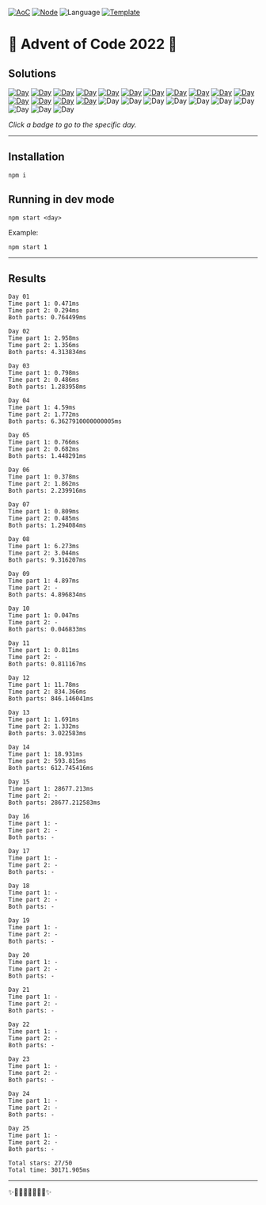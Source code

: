 <!-- Entries between SOLUTIONS and RESULTS tags are auto-generated -->

[![AoC](https://badgen.net/badge/AoC/2022/blue)](https://adventofcode.com/2022)
[![Node](https://badgen.net/badge/Node/v16.13.0+/blue)](https://nodejs.org/en/download/)
![Language](https://badgen.net/badge/Language/JavaScript/blue)
[![Template](https://badgen.net/badge/Template/aocrunner/blue)](https://github.com/caderek/aocrunner)

# 🎄 Advent of Code 2022 🎄

## Solutions

<!--SOLUTIONS-->

[![Day](https://badgen.net/badge/01/%E2%98%85%E2%98%85/green)](src/day01)
[![Day](https://badgen.net/badge/02/%E2%98%85%E2%98%85/green)](src/day02)
[![Day](https://badgen.net/badge/03/%E2%98%85%E2%98%85/green)](src/day03)
[![Day](https://badgen.net/badge/04/%E2%98%85%E2%98%85/green)](src/day04)
[![Day](https://badgen.net/badge/05/%E2%98%85%E2%98%85/green)](src/day05)
[![Day](https://badgen.net/badge/06/%E2%98%85%E2%98%85/green)](src/day06)
[![Day](https://badgen.net/badge/07/%E2%98%85%E2%98%85/green)](src/day07)
[![Day](https://badgen.net/badge/08/%E2%98%85%E2%98%85/green)](src/day08)
[![Day](https://badgen.net/badge/09/%E2%98%85%E2%98%86/yellow)](src/day09)
[![Day](https://badgen.net/badge/10/%E2%98%85%E2%98%85/green)](src/day10)
[![Day](https://badgen.net/badge/11/%E2%98%85%E2%98%86/yellow)](src/day11)
[![Day](https://badgen.net/badge/12/%E2%98%85%E2%98%85/green)](src/day12)
[![Day](https://badgen.net/badge/13/%E2%98%85%E2%98%85/green)](src/day13)
[![Day](https://badgen.net/badge/14/%E2%98%85%E2%98%85/green)](src/day14)
[![Day](https://badgen.net/badge/15/%E2%98%85%E2%98%86/yellow)](src/day15)
![Day](https://badgen.net/badge/16/%E2%98%86%E2%98%86/gray)
![Day](https://badgen.net/badge/17/%E2%98%86%E2%98%86/gray)
![Day](https://badgen.net/badge/18/%E2%98%86%E2%98%86/gray)
![Day](https://badgen.net/badge/19/%E2%98%86%E2%98%86/gray)
![Day](https://badgen.net/badge/20/%E2%98%86%E2%98%86/gray)
![Day](https://badgen.net/badge/21/%E2%98%86%E2%98%86/gray)
![Day](https://badgen.net/badge/22/%E2%98%86%E2%98%86/gray)
![Day](https://badgen.net/badge/23/%E2%98%86%E2%98%86/gray)
![Day](https://badgen.net/badge/24/%E2%98%86%E2%98%86/gray)
![Day](https://badgen.net/badge/25/%E2%98%86%E2%98%86/gray)

<!--/SOLUTIONS-->

_Click a badge to go to the specific day._

---

## Installation

```
npm i
```

## Running in dev mode

```
npm start <day>
```

Example:

```
npm start 1
```

---

## Results

<!--RESULTS-->

```
Day 01
Time part 1: 0.471ms
Time part 2: 0.294ms
Both parts: 0.764499ms
```

```
Day 02
Time part 1: 2.958ms
Time part 2: 1.356ms
Both parts: 4.313834ms
```

```
Day 03
Time part 1: 0.798ms
Time part 2: 0.486ms
Both parts: 1.283958ms
```

```
Day 04
Time part 1: 4.59ms
Time part 2: 1.772ms
Both parts: 6.3627910000000005ms
```

```
Day 05
Time part 1: 0.766ms
Time part 2: 0.682ms
Both parts: 1.448291ms
```

```
Day 06
Time part 1: 0.378ms
Time part 2: 1.862ms
Both parts: 2.239916ms
```

```
Day 07
Time part 1: 0.809ms
Time part 2: 0.485ms
Both parts: 1.294084ms
```

```
Day 08
Time part 1: 6.273ms
Time part 2: 3.044ms
Both parts: 9.316207ms
```

```
Day 09
Time part 1: 4.897ms
Time part 2: -
Both parts: 4.896834ms
```

```
Day 10
Time part 1: 0.047ms
Time part 2: -
Both parts: 0.046833ms
```

```
Day 11
Time part 1: 0.811ms
Time part 2: -
Both parts: 0.811167ms
```

```
Day 12
Time part 1: 11.78ms
Time part 2: 834.366ms
Both parts: 846.146041ms
```

```
Day 13
Time part 1: 1.691ms
Time part 2: 1.332ms
Both parts: 3.022583ms
```

```
Day 14
Time part 1: 18.931ms
Time part 2: 593.815ms
Both parts: 612.745416ms
```

```
Day 15
Time part 1: 28677.213ms
Time part 2: -
Both parts: 28677.212583ms
```

```
Day 16
Time part 1: -
Time part 2: -
Both parts: -
```

```
Day 17
Time part 1: -
Time part 2: -
Both parts: -
```

```
Day 18
Time part 1: -
Time part 2: -
Both parts: -
```

```
Day 19
Time part 1: -
Time part 2: -
Both parts: -
```

```
Day 20
Time part 1: -
Time part 2: -
Both parts: -
```

```
Day 21
Time part 1: -
Time part 2: -
Both parts: -
```

```
Day 22
Time part 1: -
Time part 2: -
Both parts: -
```

```
Day 23
Time part 1: -
Time part 2: -
Both parts: -
```

```
Day 24
Time part 1: -
Time part 2: -
Both parts: -
```

```
Day 25
Time part 1: -
Time part 2: -
Both parts: -
```

```
Total stars: 27/50
Total time: 30171.905ms
```

<!--/RESULTS-->

---

✨🎄🎁🎄🎅🎄🎁🎄✨